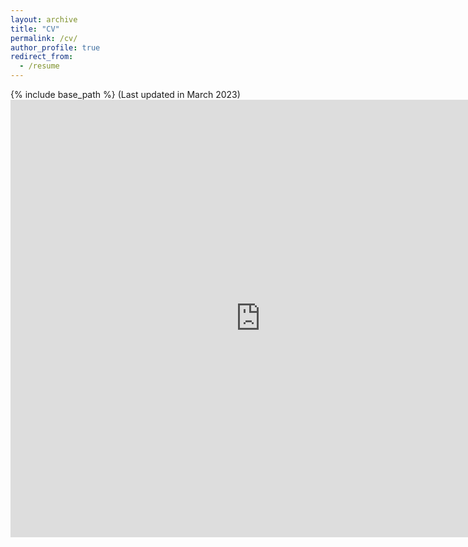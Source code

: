 ```yaml
---
layout: archive
title: "CV"
permalink: /cv/
author_profile: true
redirect_from:
  - /resume
---
```


{% include base_path %}
(Last updated in March 2023)
<embed src="https:///vanshajkhattar/vanshajkhattar.github.io/blob/master/Vanshaj_CV.pdf" width="800px" height="700px" />
